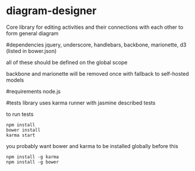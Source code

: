 # diagram-designer

Core library for editing activities and their connections with each other to form general diagram

#dependencies
jquery, underscore, handlebars, backbone, marionette, d3 (listed in bower.json)

all of these should be defined on the global scope

backbone and marionette will be removed once with fallback to self-hosted models

#requirements
node.js

#tests
library uses karma runner with jasmine described tests

to run tests

```
npm install
bower install
karma start
```

you probably want bower and karma to be installed globally before this
```
npm install -g karma
npm install -g bower
```
